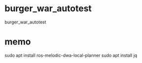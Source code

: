 # burger_war_autotest
burger_war_autotest

# memo
sudo apt install ros-melodic-dwa-local-planner
sudo apt install jq
